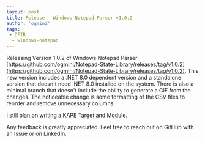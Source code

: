 ```yaml
---
layout: post
title: Release - Windows Notepad Parser v1.0.2
author: 'ogmini'
tags:
 - DFIR
  - windows-notepad
---
```


Releasing Version 1.0.2 of Windows Notepad Parser [https://github.com/ogmini/Notepad-State-Library/releases/tag/v1.0.2](https://github.com/ogmini/Notepad-State-Library/releases/tag/v1.0.2). This new version includes a .NET 8.0 dependent version and a standalone version that doesn't need .NET 8.0 installed on the system. There is also a minimal branch that doesn't include the ability to generate a GIF from the changes. The noticeable change is some formatting of the CSV files to reorder and remove unnecessary columns. 

I still plan on writing a KAPE Target and Module.

Any feedback is greatly appreciated. Feel free to reach out on GitHub with an Issue or on LinkedIn.
